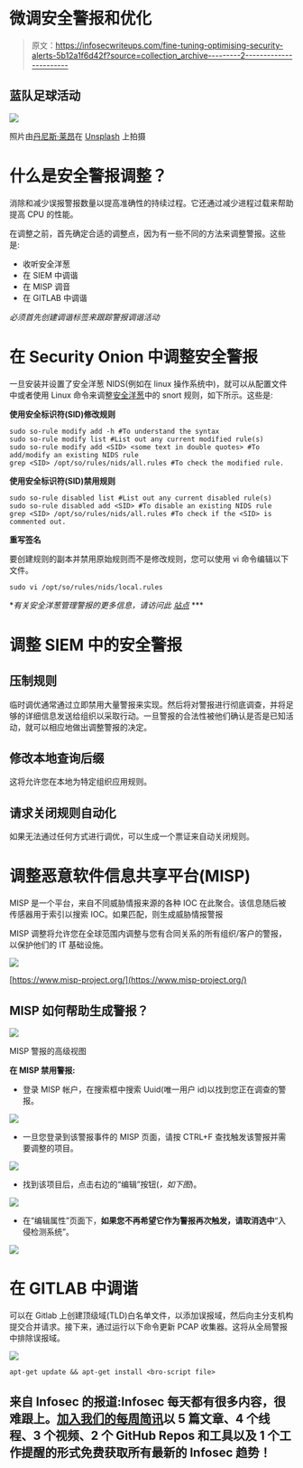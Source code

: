 # 微调安全警报和优化

> 原文：<https://infosecwriteups.com/fine-tuning-optimising-security-alerts-5b12a1f6d42f?source=collection_archive---------2----------------------->

## 蓝队足球活动

![](img/039a56b0e0df8d2bb50a3a7c085d794a.png)

照片由[丹尼斯·莱昂](https://unsplash.com/@denisseleon?utm_source=medium&utm_medium=referral)在 [Unsplash](https://unsplash.com?utm_source=medium&utm_medium=referral) 上拍摄

# 什么是安全警报调整？

消除和减少误报警报数量以提高准确性的持续过程。它还通过减少进程过载来帮助提高 CPU 的性能。

在调整之前，首先确定合适的调整点，因为有一些不同的方法来调整警报。这些是:

*   收听安全洋葱
*   在 SIEM 中调谐
*   在 MISP 调音
*   在 GITLAB 中调谐

*必须首先创建调谐标签来跟踪警报调谐活动*

# 在 Security Onion 中调整安全警报

一旦安装并设置了安全洋葱 NIDS(例如在 linux 操作系统中)，就可以从配置文件中或者使用 Linux 命令来调整[安全洋葱](https://docs.securityonion.net/en/2.3/managing-alerts.html)中的 snort 规则，如下所示。这些是:

**使用安全标识符(SID)修改规则**

```
sudo so-rule modify add -h #To understand the syntax
sudo so-rule modify list #List out any current modified rule(s)
sudo so-rule modify add <SID> <some text in double quotes> #To add/modify an existing NIDS rule
grep <SID> /opt/so/rules/nids/all.rules #To check the modified rule.
```

**使用安全标识符(SID)禁用规则**

```
sudo so-rule disabled list #List out any current disabled rule(s)
sudo so-rule disabled add <SID> #To disable an existing NIDS rule
grep <SID> /opt/so/rules/nids/all.rules #To check if the <SID> is commented out.
```

**重写签名**

要创建规则的副本并禁用原始规则而不是修改规则，您可以使用 vi 命令编辑以下文件。

```
sudo vi /opt/so/rules/nids/local.rules
```

**有关安全洋葱管理警报的更多信息，请访问此* [*站点*](https://docs.securityonion.net/en/2.3/managing-alerts.html#modify-the-sid) ***

# 调整 SIEM 中的安全警报

## 压制规则

临时调优通常通过立即禁用大量警报来实现。然后将对警报进行彻底调查，并将足够的详细信息发送给组织以采取行动。一旦警报的合法性被他们确认是否是已知活动，就可以相应地做出调整警报的决定。

## **修改本地查询后缀**

这将允许您在本地为特定组织应用规则。

## 请求关闭规则自动化

如果无法通过任何方式进行调优，可以生成一个票证来自动关闭规则。

# 调整恶意软件信息共享平台(MISP)

MISP 是一个平台，来自不同威胁情报来源的各种 IOC 在此聚合。该信息随后被传感器用于索引以搜索 IOC。如果匹配，则生成威胁情报警报

MISP 调整将允许您在全球范围内调整与您有合同关系的所有组织/客户的警报，以保护他们的 IT 基础设施。

![](img/42a9ba3036d3b8f59fc74c0fd827e837.png)

[https://www.misp-project.org/](https://www.misp-project.org/)

## MISP 如何帮助生成警报？

![](img/28cfee6c5e2a81c35365c43464aaeca3.png)

MISP 警报的高级视图

**在 MISP 禁用警报:**

*   登录 MISP 帐户，在搜索框中搜索 Uuid(唯一用户 id)以找到您正在调查的警报。

![](img/1d965001ad59be76d048640f4f802bd4.png)

*   一旦您登录到该警报事件的 MISP 页面，请按 CTRL+F 查找触发该警报并需要调整的项目。

![](img/c8e007b5624c9a2ff8926ca8cab67b5c.png)

*   找到该项目后，点击右边的“编辑”按钮(*，如下图*)。

![](img/bf5e90225ecc53fc75abfefec894f0a0.png)

*   在“编辑属性”页面下，**如果您不再希望它作为警报再次触发，请取消选中**“入侵检测系统”。

![](img/52ae71e095ac9b4d718d2f3857420519.png)

# 在 GITLAB 中调谐

可以在 Gitlab 上创建顶级域(TLD)白名单文件，以添加误报域，然后向主分支机构提交合并请求。接下来，通过运行以下命令更新 PCAP 收集器。这将从全局警报中排除误报域。

![](img/97208ace17e1fb590c781daba52d2142.png)

```
apt-get update && apt-get install <bro-script file>
```

## 来自 Infosec 的报道:Infosec 每天都有很多内容，很难跟上。[加入我们的每周简讯](https://weekly.infosecwriteups.com/)以 5 篇文章、4 个线程、3 个视频、2 个 GitHub Repos 和工具以及 1 个工作提醒的形式免费获取所有最新的 Infosec 趋势！